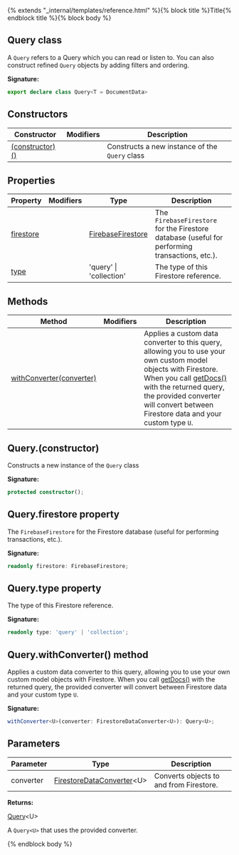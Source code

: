 {% extends "_internal/templates/reference.html" %}{% block title %}Title{% endblock title %}{% block body %}
## Query class

A `Query` refers to a Query which you can read or listen to. You can also construct refined `Query` objects by adding filters and ordering.

<b>Signature:</b>

```typescript
export declare class Query<T = DocumentData> 
```

## Constructors

|  Constructor | Modifiers | Description |
|  --- | --- | --- |
|  [(constructor)()](./firestore_.query.md#queryconstructor) |  | Constructs a new instance of the <code>Query</code> class |

## Properties

|  Property | Modifiers | Type | Description |
|  --- | --- | --- | --- |
|  [firestore](./firestore_.query.md#queryfirestore_property) |  | [FirebaseFirestore](./firestore_.firebasefirestore.md#firebasefirestore_class) | The <code>FirebaseFirestore</code> for the Firestore database (useful for performing transactions, etc.). |
|  [type](./firestore_.query.md#querytype_property) |  | 'query' \| 'collection' | The type of this Firestore reference. |

## Methods

|  Method | Modifiers | Description |
|  --- | --- | --- |
|  [withConverter(converter)](./firestore_.query.md#querywithconverter_method) |  | Applies a custom data converter to this query, allowing you to use your own custom model objects with Firestore. When you call [getDocs()](./firestore_.md#getdocs_function) with the returned query, the provided converter will convert between Firestore data and your custom type <code>U</code>. |

## Query.(constructor)

Constructs a new instance of the `Query` class

<b>Signature:</b>

```typescript
protected constructor();
```

## Query.firestore property

The `FirebaseFirestore` for the Firestore database (useful for performing transactions, etc.).

<b>Signature:</b>

```typescript
readonly firestore: FirebaseFirestore;
```

## Query.type property

The type of this Firestore reference.

<b>Signature:</b>

```typescript
readonly type: 'query' | 'collection';
```

## Query.withConverter() method

Applies a custom data converter to this query, allowing you to use your own custom model objects with Firestore. When you call [getDocs()](./firestore_.md#getdocs_function) with the returned query, the provided converter will convert between Firestore data and your custom type `U`<!-- -->.

<b>Signature:</b>

```typescript
withConverter<U>(converter: FirestoreDataConverter<U>): Query<U>;
```

## Parameters

|  Parameter | Type | Description |
|  --- | --- | --- |
|  converter | [FirestoreDataConverter](./firestore_.firestoredataconverter.md#firestoredataconverter_interface)<!-- -->&lt;U&gt; | Converts objects to and from Firestore. |

<b>Returns:</b>

[Query](./firestore_.query.md#query_class)<!-- -->&lt;U&gt;

A `Query<U>` that uses the provided converter.

{% endblock body %}

